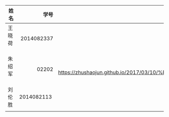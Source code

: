 | 姓名        | 学号  | 网址|
| --------   | -----:  | :----:  |
| 王晓荷    | 2014082337 |   https://xiaohe527864003.github.io  |
| 朱绍军    | 02202 |   https://zhushaojun.github.io/2017/03/10/%E5%AE%89%E8%A3%85%E9%83%A8%E7%BD%B2hexo%E5%88%B0Github/  |
| 刘伦胜  | 2014082113   | https://liulunsheng.github.io    |
|        |       |    |
